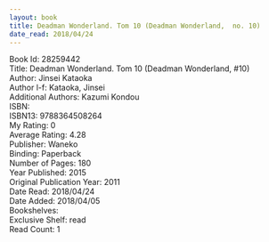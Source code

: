 ```yaml
---
layout: book
title: Deadman Wonderland. Tom 10 (Deadman Wonderland,  no. 10)
date_read: 2018/04/24
---
```


Book Id: 28259442<br />
Title: Deadman Wonderland. Tom 10 (Deadman Wonderland, #10)<br />
Author: Jinsei Kataoka<br />
Author l-f: Kataoka, Jinsei<br />
Additional Authors: Kazumi Kondou<br />
ISBN: <br />
ISBN13: 9788364508264<br />
My Rating: 0<br />
Average Rating: 4.28<br />
Publisher: Waneko<br />
Binding: Paperback<br />
Number of Pages: 180<br />
Year Published: 2015<br />
Original Publication Year: 2011<br />
Date Read: 2018/04/24<br />
Date Added: 2018/04/05<br />
Bookshelves: <br />
Exclusive Shelf: read<br />
Read Count: 1<br />

